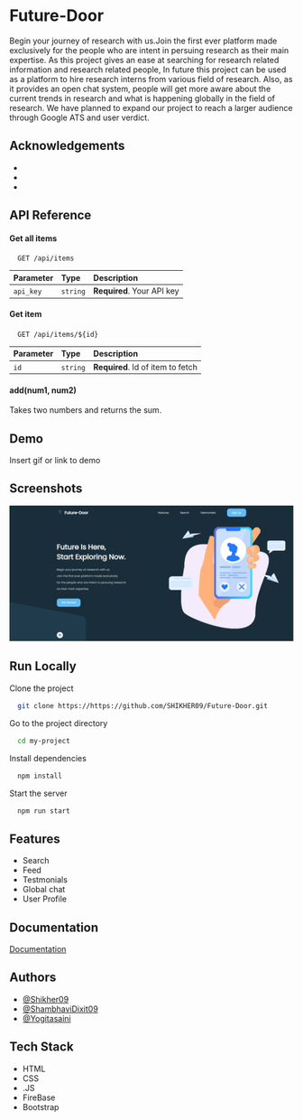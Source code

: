 
# Future-Door

Begin your journey of research with us.Join the first ever platform made exclusively for the people who are intent in persuing research as their main expertise.
As this project gives an ease at searching for research related information and research related people, In future this project can be used as a platform to hire research interns from various field of research. Also, as it provides an open chat system, people will get more aware about the current trends in research and what is happening globally in the field of research. We have planned to expand our project to reach a larger audience through Google ATS and user verdict.


## Acknowledgements

 - []()
 - []()
 - []()


## API Reference

#### Get all items

```http
  GET /api/items
```

| Parameter | Type     | Description                |
| :-------- | :------- | :------------------------- |
| `api_key` | `string` | **Required**. Your API key |

#### Get item

```http
  GET /api/items/${id}
```

| Parameter | Type     | Description                       |
| :-------- | :------- | :-------------------------------- |
| `id`      | `string` | **Required**. Id of item to fetch |

#### add(num1, num2)

Takes two numbers and returns the sum.


## Demo

Insert gif or link to demo


## Screenshots

![App Screenshot](./img/home.png)


## Run Locally

Clone the project

```bash
  git clone https://https://github.com/SHIKHER09/Future-Door.git
```

Go to the project directory

```bash
  cd my-project
```

Install dependencies

```bash
  npm install
```

Start the server

```bash
  npm run start
```


## Features


- Search
- Feed
- Testmonials
- Global chat
- User Profile



## Documentation

[Documentation](https://linktodocumentation)


## Authors

- [@Shikher09](https://github.com/SHIKHER09)
- [@ShambhaviDixit09](https://github.com/ShambhaviDixit09)
- [@Yogitasaini](https://github.com/yogitasaini)


## Tech Stack

- HTML 
- CSS
- .JS
- FireBase
- Bootstrap


